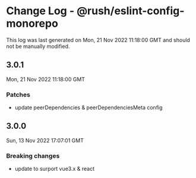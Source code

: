 # Change Log - @rush/eslint-config-monorepo

This log was last generated on Mon, 21 Nov 2022 11:18:00 GMT and should not be manually modified.

## 3.0.1
Mon, 21 Nov 2022 11:18:00 GMT

### Patches

- update peerDependencies & peerDependenciesMeta config

## 3.0.0
Sun, 13 Nov 2022 17:07:01 GMT

### Breaking changes

- update to surport vue3.x & react

